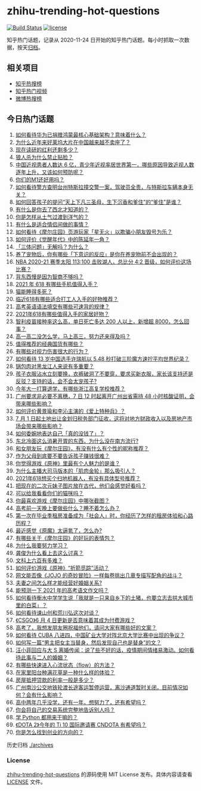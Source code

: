 # zhihu-trending-hot-questions

[![Build Status](https://github.com/justjavac/zhihu-trending-hot-questions/workflows/ci/badge.svg?branch=master)](https://github.com/justjavac/zhihu-trending-hot-questions/actions)
[![license](https://img.shields.io/github/license/justjavac/zhihu-trending-hot-questions)](https://github.com/justjavac/zhihu-trending-hot-questions/blob/master/LICENSE)

知乎热门话题，记录从 2020-11-24 日开始的知乎热门话题。每小时抓取一次数据，按天[归档](./archives)。

## 相关项目

- [知乎热搜榜](https://github.com/justjavac/zhihu-trending-top-search)
- [知乎热门视频](https://github.com/justjavac/zhihu-trending-hot-video)
- [微博热搜榜](https://github.com/justjavac/weibo-trending-hot-search)

## 今日热门话题

<!-- BEGIN -->
<!-- 最后更新时间 Mon Jun 07 2021 05:12:14 GMT+0800 (China Standard Time) -->

1. [如何看待华为已捐赠鸿蒙最核心基础架构？意味着什么？](https://www.zhihu.com/question/462892378)
2. [为什么近年来好莱坞大片在中国越来越不卖座了？](https://www.zhihu.com/question/268982964)
3. [现在读研的红利还剩多少？](https://www.zhihu.com/question/456374240)
4. [狼人杀为什么禁止贴脸？](https://www.zhihu.com/question/462970840)
5. [中国近视患者人数达 6
   亿，青少年近视率居世界第一，哪些原因导致近视人数逐年上升，又该如何预防呢？](https://www.zhihu.com/question/463403309)
6. [你们的M1还好用吗？](https://www.zhihu.com/question/447835410)
7. [如何看待警方查明台州特斯拉撞交警一案，驾驶员全责，与特斯拉车辆本身无关？](https://www.zhihu.com/question/463484326)
8. [如何回答孩子的提问“天上下凡三圣母，生下沉香和爹住”的“爹住”是谁？](https://www.zhihu.com/question/462277776)
9. [有什么是你去了西北才知道的？](https://www.zhihu.com/question/403884771)
10. [你是怎样从土气过渡到洋气的？](https://www.zhihu.com/question/267705489)
11. [有什么是适合情侣间做的事情？](https://www.zhihu.com/question/23415480)
12. [如何看待《摩尔庄园》页游玩家「星无火」以欺骗小朋友毁号为乐？](https://www.zhihu.com/question/462737028)
13. [如何评价《觉醒年代》中的陈延年一角？](https://www.zhihu.com/question/447307733)
14. [「三体问题」无解吗？为什么？](https://www.zhihu.com/question/30311577)
15. [养了宠物后，你有哪些「下意识的反应」是你在养宠物前不会出现的？](https://www.zhihu.com/question/461963889)
16. [NBA 2020-21 赛季太阳 113:100 击败湖人，总比分 4:2
    晋级，如何评价这场比赛？](https://www.zhihu.com/question/463061695)
17. [背东西慢是因为智商不够吗？](https://www.zhihu.com/question/438891976)
18. [2021 年 618 有哪些手机值得入手？](https://www.zhihu.com/question/457255298)
19. [猫能睡得多死？](https://www.zhihu.com/question/462536806)
20. [临近618有哪些适合打工人入手的好物推荐？](https://www.zhihu.com/question/462987243)
21. [高考英语语法填空有哪些可速背的规律？](https://www.zhihu.com/question/20972652)
22. [2021年618有哪些值得入手的家居好物？](https://www.zhihu.com/question/460447642)
23. [智利疫苗接种率这么高，单日死亡多达 200 人以上，新增超
    8000，怎么回事？](https://www.zhihu.com/question/463115629)
24. [高一高二没怎么学，马上高三，努力还来得及吗？](https://www.zhihu.com/question/461313503)
25. [值得推荐的经典国货有哪些？](https://www.zhihu.com/question/37389860)
26. [有哪些对视力伤害很大的行为？](https://www.zhihu.com/question/384087324)
27. [如何看待 13 岁中国选手许瑞航以 5.48
    秒打破三阶魔方速拧平均世界纪录？](https://www.zhihu.com/question/463234557)
28. [锅包肉对黑龙江人来说有多重要？](https://www.zhihu.com/question/462784342)
29. [孩子衣服沾水立刻要换，衣裤破洞了不要穿，要求买新衣服，家长该支持还是反驳？支持的话，会不会太宠孩子?](https://www.zhihu.com/question/459542600)
30. [今年大一打算退学，有哪些浙江高复学校推荐？](https://www.zhihu.com/question/58522765)
31. [广州要求非必要不离穗，7 日 12 时起离开广州出省需持 48
    小时核酸证明，会带来哪些影响？](https://www.zhihu.com/question/463430613)
32. [如何评价黄景瑜和李沁主演的《爱上特种兵》？](https://www.zhihu.com/question/462601125)
33. [7 月 1
    日起土地出让金划归税务部门征收，这将对地方财政收入以及房地产市场会带来哪些影响？](https://www.zhihu.com/question/463323805)
34. [如何委婉地表达自己「真的没钱了」？](https://www.zhihu.com/question/462984155)
35. [东北冷面这么消暑开胃的东西，为什么没在南方流行?](https://www.zhihu.com/question/462700732)
36. [和女朋友玩《摩尔庄园》，有没有什么有个性的昵称推荐？](https://www.zhihu.com/question/462814720)
37. [作为父母到底要不要告诉孩子赚钱很难？](https://www.zhihu.com/question/461239979)
38. [你觉得游戏《原神》里最有个人魅力的是谁？](https://www.zhihu.com/question/462388527)
39. [为什么主播大司马版本的「肌肉金轮」那么吸引人？](https://www.zhihu.com/question/461688762)
40. [2021年618想买个扫地机器人，有没有具体型号推荐？](https://www.zhihu.com/question/397698378)
41. [把现在的二次元妹子图片放在古代，他们会感觉好看吗？](https://www.zhihu.com/question/462903907)
42. [可以给我看看你们的猫咪吗？](https://www.zhihu.com/question/462824843)
43. [你最喜欢游戏《摩尔庄园》中哪张截图？](https://www.zhihu.com/question/462564850)
44. [高考前一天晚上要做些什么？睡不着怎么办？](https://www.zhihu.com/question/458722775)
45. [第一次在毕业季租房准备成为「社会人」时，你经历了怎样的租房体验和心路历程？](https://www.zhihu.com/question/461693068)
46. [最近感觉《原魔》太逼氪了，怎么办?](https://www.zhihu.com/question/463036805)
47. [有哪些关于《摩尔庄园》的好玩的表情包？](https://www.zhihu.com/question/462564869)
48. [为什么我要努力学习？](https://www.zhihu.com/question/462192669)
49. [龚俊为什么看上去这么讨喜？](https://www.zhihu.com/question/456646250)
50. [文科上六百有多难？](https://www.zhihu.com/question/350905229)
51. [如何评价游戏《原神》“折箭觅踪”活动？](https://www.zhihu.com/question/461653474)
52. [网文能否像《JOJO
    的奇妙冒险》一样每卷挑出几章专描写配角的战斗？](https://www.zhihu.com/question/463065863)
53. [夫妻之间怎么样才能经营好婚姻关系?](https://www.zhihu.com/question/349031552)
54. [能预测一下 2021 年的高考语文作文吗？](https://www.zhihu.com/question/451864903)
55. [如何看待衡水中学学生说「我就是一只来自乡下的土猪，也要立志去拱大城市里的白菜」？](https://www.zhihu.com/question/462345321)
56. [如何看待谏山创和荒川弘这次对谈？](https://www.zhihu.com/question/463257259)
57. [《CSGO》6 月 4 日更新是否意味着其成为付费游戏？](https://www.zhihu.com/question/463103636)
58. [高考了，我想发朋友圈祝福他们，请问大家有哪些好的文案？](https://www.zhihu.com/question/405298026)
59. [如何看待 CUBA
    八进四，中国矿业大学对阵北京大学比赛中出现的争议？](https://www.zhihu.com/question/463306896)
60. [如何写一篇“男主把女主当替身，然后发现自己也是替身”的文？](https://www.zhihu.com/question/437395484)
61. [汪小菲回应与大 S
    离婚传闻：说了些不好的话，疫情期间情绪易激动。如何看待此事与二人的婚姻？](https://www.zhihu.com/question/463252497)
62. [有哪些快速进入心流状态（flow）的方法？](https://www.zhihu.com/question/20992764)
63. [在家里阳台种满花草是一种什么样的体验？](https://www.zhihu.com/question/461296029)
64. [房屋抵押贷款的利率一般是多少？](https://www.zhihu.com/question/387069469)
65. [广州南沙公交地铁轮渡长途客运暂停运营，离沙通道暂时关闭，目前情况如何？会有什么影响？](https://www.zhihu.com/question/463278387)
66. [高中两年几乎没学，还有一年，想努力了，还有希望吗？](https://www.zhihu.com/question/462084525)
67. [你会将自己的交易系统完整地告诉别人吗？](https://www.zhihu.com/question/462350634)
68. [学 Python 都用来干嘛的？](https://www.zhihu.com/question/34098079)
69. [《DOTA 2》今年的 Ti 10 国际邀请赛 CNDOTA
    有希望吗？](https://www.zhihu.com/question/459216552)
70. [你是怎么找到创业的方向的？](https://www.zhihu.com/question/25857988)

<!-- END -->

历史归档 [./archives](./archives)

### License

[zhihu-trending-hot-questions](https://github.com/justjavac/zhihu-trending-hot-questions)
的源码使用 MIT License 发布。具体内容请查看 [LICENSE](./LICENSE) 文件。
